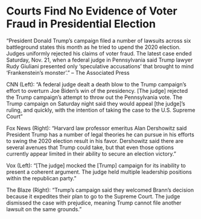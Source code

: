# Courts Find No Evidence of Voter Fraud in Presidential Election

“President Donald Trump’s campaign filed a number of lawsuits across six battleground states this month as he tried to upend the 2020 election. Judges uniformly rejected his claims of voter fraud. The latest case ended Saturday, Nov. 21, when a federal judge in Pennsylvania said Trump lawyer Rudy Giuliani presented only ‘speculative accusations’ that brought to mind ‘Frankenstein’s monster’.” – The Associated Press

CNN (Left):
“A federal judge dealt a death blow to the Trump campaign’s effort to overturn Joe Biden’s win of the presidency. [The judge] rejected the Trump campaign’s attempt to throw out the Pennsylvania vote. The Trump campaign on Saturday night said they would appeal [the judge]’s ruling, and quickly, with the intention of taking the case to the U.S. Supreme Court”

Fox News (Right):
“Harvard law professor emeritus Alan Dershowitz said President Trump has a number of legal theories he can pursue in his efforts to swing the 2020 election result in his favor. Dershowitz said there are several avenues that Trump could take, but that even those options currently appear limited in their ability to secure an election victory.”

Vox (Left):
“[The judge] mocked the [Trump] campaign for its inability to present a coherent argument. The judge held multiple leadership positions within the republican party.”

The Blaze (Right):
“Trump’s campaign said they welcomed Brann’s decision because it expedites their plan to go to the Supreme Court. The judge dismissed the case with prejudice, meaning Trump cannot file another lawsuit on the same grounds.”
